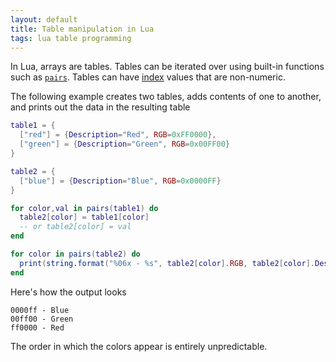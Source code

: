 ```yaml
---
layout: default
title: Table manipulation in Lua
tags: lua table programming
---
```


In Lua, arrays are tables. Tables can be iterated over using built-in functions such as [`pairs`](http://www.lua.org/manual/5.1/manual.html#pdf-pairs). Tables can have [index](http://www.lua.org/pil/11.5.html) values that are non-numeric.

The following example creates two tables, adds contents of one to another, and prints out the data in the resulting table

```lua
table1 = {
  ["red"] = {Description="Red", RGB=0xFF0000},
  ["green"] = {Description="Green", RGB=0x00FF00}
}

table2 = {
  ["blue"] = {Description="Blue", RGB=0x0000FF}
}

for color,val in pairs(table1) do
  table2[color] = table1[color]
  -- or table2[color] = val
end

for color in pairs(table2) do
  print(string.format("%06x - %s", table2[color].RGB, table2[color].Description))
end
```

Here's how the output looks

```text
0000ff - Blue
00ff00 - Green
ff0000 - Red
```

The order in which the colors appear is entirely unpredictable.
